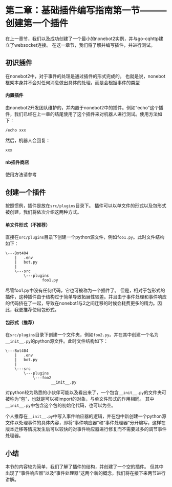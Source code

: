 # 第二章：基础插件编写指南第一节———创建第一个插件
在上一章节，我们以及成功创建了一个最小的nonebot2实例，并与go-cqhttp建立了websocket连接。
在这一章节，我们将了解并编写插件，并进行测试。
## 初识插件
在nonebot2中，对于事件的处理是通过插件的形式完成的。
也就是说，nonebot框架本身并不会对任何消息做出具体的处理，而是会根据事件的类型
#### 内置插件
由nonebot2开发团队维护的，并内置于nonebot2中的插件。例如“echo”这个插件，我们已经在上一章的结尾使用了这个插件来对机器人进行测试。使用方法如下：
```
/echo xxx
```
然后，机器人会回复：
```
xxx
```
#### nb插件商店
使用方法请参考

## 创建一个插件
按照惯例，插件是放在`src/plugins`目录下。
插件可以以单文件的形式以及包形式被创建，我们将依次介绍这两种方式。
#### 单文件形式（不推荐）
直接在`src/plugins`目录下创建一个python源文件，例如`foo1.py`。此时文件结构如下：
```
\---Bot404
    |   .env
    |   bot.py
    |
    \---src
        \---plugins
                foo1.py
```
尽管foo1.py中没有任何代码，它也可被称为一个插件了。
但是，相对于包形式的插件，这种插件由于结构过于简单导致拓展性较差。并且由于事件处理和事件响应的代码挤在了一起，导致在nonebot1与2之间迁移的时候会耗费更多的精力。因此，我更推荐使用包形式。
#### 包形式（推荐）
在`src/plugins`目录下创建一个文件夹，例如`foo2.py`。并在其中创建一个名为`__init__.py`的python源文件。此时文件结构如下：
```
\---Bot404
    |   .env
    |   bot.py
    |
    \---src
        \---plugins
            \---foo2
                    __init__.py
```
对python较为熟悉的小伙伴可能以及看出来了，一个包含`__init__.py`的文件夹可被称为“包”，也就是可以被import的对象，与单文件形式的作用相同。
其中`__init__.py`中包含这个包的初始化代码，也可以为空。

个人推荐在`__init__.py`中写入事件响应器的逻辑，并在包中新创建一个python源文件以处理事件的具体内容，即将“事件响应器”和“事件处理器”分开编写，这样在版本迁移等情况发生后可以较快的对事件响应器进行修复而不需要过多的调节事件处理器。

## 小结
本节的内容较为简单，我们了解了插件的结构，并创建了一个空的插件。
但其中出现了“事件响应器”以及“事件处理器”这两个新的概念，我们将在接下来两节进行讲解。